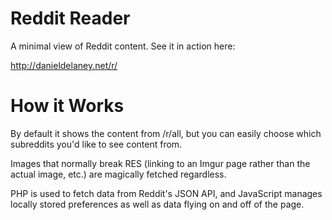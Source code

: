 # Reddit Reader

A minimal view of Reddit content. See it in action here:

http://danieldelaney.net/r/

# How it Works

By default it shows the content from /r/all, but you can easily choose which subreddits you'd like to see content from.

Images that normally break RES (linking to an Imgur page rather than the actual image, etc.) are magically fetched regardless.

PHP is used to fetch data from Reddit's JSON API, and JavaScript manages locally stored preferences as well as data flying on and off of the page.